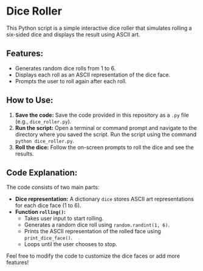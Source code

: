 # Dice Roller

This Python script is a simple interactive dice roller that simulates rolling a six-sided dice and displays the result using ASCII art. 

## Features:

-  Generates random dice rolls from 1 to 6.
-  Displays each roll as an ASCII representation of the dice face.
-  Prompts the user to roll again after each roll. 

## How to Use:

1. **Save the code:** Save the code provided in this repository as a `.py` file (e.g., `dice_roller.py`).
2. **Run the script:** Open a terminal or command prompt and navigate to the directory where you saved the script. Run the script using the command `python dice_roller.py`.
3. **Roll the dice:** Follow the on-screen prompts to roll the dice and see the results.

## Code Explanation:

The code consists of two main parts:

- **Dice representation:** A dictionary `dice` stores ASCII art representations for each dice face (1 to 6).
- **Function `rolling()`:** 
    - Takes user input to start rolling.
    - Generates a random dice roll using `random.randint(1, 6)`.
    - Prints the ASCII representation of the rolled face using `print_dice_face()`.
    - Loops until the user chooses to stop.

Feel free to modify the code to customize the dice faces or add more features! 
